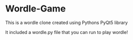 # Wordle-Game
This is a wordle clone created using Pythons PyQt5 library

It included a wordle.py file that you can run to play wordle!

